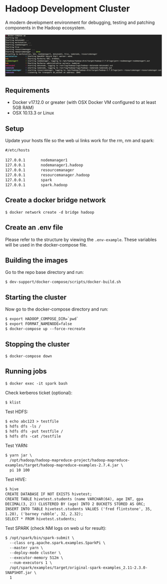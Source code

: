 # Hadoop Development Cluster
A modern development environment for debugging, testing and patching components in the Hadoop ecosystem.

![alt text](other/docker-compose.png "Hadoop Docker Compose")

## Requirements
- Docker v17.12.0 or greater (with OSX Docker VM configured to at least 5GB RAM)
- OSX 10.13.3 or Linux

## Setup
Update your hosts file so the web ui links work for the rm, nm and spark:
```
#/etc/hosts

127.0.0.1       nodemanager1
127.0.0.1       nodemanager1.hadoop
127.0.0.1       resourcemanager
127.0.0.1       resourcemanager.hadoop
127.0.0.1       spark
127.0.0.1       spark.hadoop
```

## Create a docker bridge network
```
$ docker network create -d bridge hadoop
```

## Create an .env file
Please refer to the structure by viewing the `.env-example`. These variables will be used in the docker-compose file.

## Building the images
Go to the repo base directory and run:
```
$ dev-support/docker-compose/scripts/docker-build.sh
```

## Starting the cluster
Now go to the docker-compose directory and run:
```
$ export HADOOP_COMPOSE_DIR=`pwd`
$ export FORMAT_NAMENODE=false
$ docker-compose up --force-recreate
```

## Stopping the cluster
```
$ docker-compose down

```

## Running jobs
```
$ docker exec -it spark bash
```
Check kerberos ticket (optional):
```
$ klist
```
Test HDFS:
```
$ echo abc123 > testfile
$ hdfs dfs -ls /
$ hdfs dfs -put testfile /
$ hdfs dfs -cat /testfile
```
Test YARN:
```
$ yarn jar \
  /opt/hadoop/hadoop-mapreduce-project/hadoop-mapreduce-examples/target/hadoop-mapreduce-examples-2.7.4.jar \
  pi 10 100
```
Test HIVE:
```
$ hive
CREATE DATABASE IF NOT EXISTS hivetest;
CREATE TABLE hivetest.students (name VARCHAR(64), age INT, gpa DECIMAL(3, 2)) CLUSTERED BY (age) INTO 2 BUCKETS STORED AS ORC;
INSERT INTO TABLE hivetest.students VALUES ('fred flintstone', 35, 1.28), ('barney rubble', 32, 2.32);
SELECT * FROM hivetest.students;
```
Test SPARK (check NM logs on web ui for result):
```
$ /opt/spark/bin/spark-submit \
  --class org.apache.spark.examples.SparkPi \
  --master yarn \
  --deploy-mode cluster \
  --executor-memory 512m \
  --num-executors 1 \
  /opt/spark/examples/target/original-spark-examples_2.11-2.3.0-SNAPSHOT.jar \
  1
```
